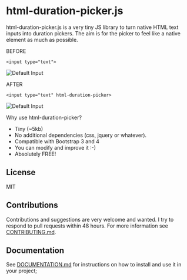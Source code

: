 html-duration-picker.js
=========

html-duration-picker.js is a very tiny JS library to turn native HTML text inputs into duration pickers. The aim is for the picker to feel like a native element as much as possible.

BEFORE
```
<input type="text">
```
![Default Input](https://github.com/nadchif/html-duration-picker.js/blob/master/screenshots/default-before.jpg)

AFTER
```
<input type="text" html-duration-picker>
```
![Default Input](https://github.com/nadchif/html-duration-picker.js/blob/master/screenshots/default-after.jpg)

Why use html-duration-picker? 

* Tiny (~5kb)
* No additional dependencies (css, jquery or whatever). 
* Compatible with Bootstrap 3 and 4
* You can modify and improve it :-)
* Absolutely FREE!

## License

MIT

## Contributions
Contributions and suggestions are very welcome and wanted. I try to respond to pull requests within 48 hours. For more information see [CONTRIBUTING.md](https://github.com/nadchif/html-duration-picker.js/blob/master/CONTRIBUTING.md).

## Documentation
See [DOCUMENTATION.md](https://github.com/nadchif/html-duration-picker.js/blob/master/DOCUMENTATION.md) for instructions on how to install and use it in your project;


